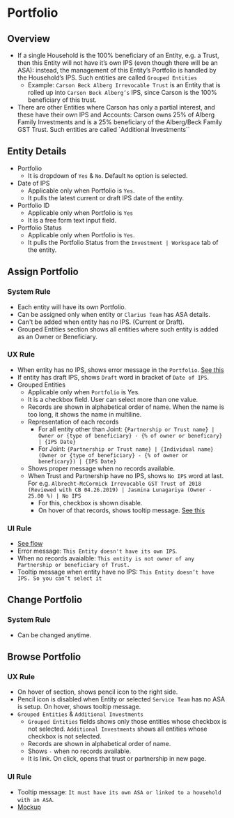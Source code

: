 # Portfolio
## Overview
- If a single Household is the 100% beneficiary of an Entity, e.g. a Trust, then this Entity will not have it’s own IPS (even though there will be an ASA): instead, the management of this Entity’s Portfolio is handled by the Household’s IPS. Such entities are called `Grouped Entities`
    - Example: `Carson Beck Alberg Irrevocable Trust` is an Entity that is rolled up into `Carson Beck Alberg’s` IPS, since Carson is the 100% beneficiary of this trust.
- There are other Entities where Carson has only a partial interest, and these have their own IPS and Accounts: Carson owns 25% of Alberg Family Investments and is a 25% beneficiary of the Alberg/Beck Family GST Trust. Such entities are called `Additional Investments``

## Entity Details
- Portfolio
    - It is dropdown of `Yes` & `No`. Default `No` option is selected.
- Date of IPS
    - Applicable only when Portfolio is `Yes`.
    - It pulls the latest current or draft IPS date of the entity. 
- Portfolio ID
    - Applicable only when Portfolio is `Yes`
    - It is a free form text input field.
- Portfolio Status
    - Applicable only when Portfolio is `Yes`.
    - It pulls the Portfolio Status from the `Investment | Workspace` tab of the entity.

## Assign Portfolio
### System Rule
- Each entity will have its own Portfolio.
- Can be assigned only when entity or `Clarius Team` has ASA details.
- Can't be added when entity has no IPS. (Current or Draft).
- Grouped Entities section shows all entities where such entity is added as an Owner or Beneficiary.

### UX Rule
- When entity has no IPS, shows error message in the `Portfolio`. [See this](52)
- If entity has draft IPS, shows `Draft` word in bracket of `Date of IPS`.
- Grouped Entities
    - Applicable only when `Portfolio` is Yes.
    - It is a checkbox field. User can select more than one value.
    - Records are shown in alphabetical order of name. When the name is too long, it shows the name in multiline.
    - Representation of each records
        - For all entity other than Joint: `{Partnership or Trust name} | Owner or {type of beneficiary} - {% of owner or beneficary} | {IPS Date}`
        - For Joint: `{Partnership or Trust name} | {Individual name} (Owner or {type of beneficiary} - {% of owner or beneficary}) | {IPS Date}`
    - Shows proper message when no records available.
    - When Trust and Partnership have no IPS, shows `No IPS` word at last. For e.g. `Albrecht-McCormick Irrevocable GST Trust of 2018 (Reviewed with CB 04.26.2019) | Jasmina Lunagariya (Owner - 25.00 %) | No IPS`
        - For this, checkbox is shown disable.
        - On hover of that records, shows tooltip message. [See this](https://drive.google.com/file/d/1HyGzAVT7ikIvIIHbavZmgRha-cJ8jJli/view?usp=sharing)

### UI Rule
- [See flow](https://drive.google.com/drive/u/0/folders/1nEvpRZkLGcpZLV5BzgXxf8qghUCGyFWg)
- Error message: `This Entity doesn't have its own IPS`. 
- When no records avaialble: `This entity is not owner of any Partnership or beneficiary of Trust.`
- Tooltip message when entity have no IPS: `This Entity doesn’t have IPS. So you can’t select it`



## Change Portfolio
### System Rule
- Can be changed anytime.


## Browse Portfolio
### UX Rule
- On hover of section, shows pencil icon to the right side.
- Pencil icon is disabled when Entity or selected `Service Team` has no ASA is setup. On hover, shows tooltip message.
- `Grouped Entities` & `Additional Investments`
    - `Grouped Entities` fields shows only those entities whose checkbox is not selected. `Additional Investments` shows all entities whose checkbox is not selected.
    - Records are shown in alphabetical order of name. 
    - Shows `-` when no records available.
    - It is link. On click, opens that trust or partnership in new page.

### UI Rule
- Tooltip message: `It must have its own ASA or linked to a household with an ASA`.
- [Mockup](https://drive.google.com/file/d/1BFQ6LjPAYsTojkgus_D42rrb3n1jWdmM/view?usp=sharing)
